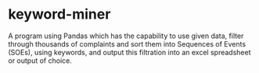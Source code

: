 # keyword-miner
A program using Pandas which has the capability to use given data, filter through thousands of complaints and sort them into Sequences of Events (SOEs), using keywords, and output this filtration into an excel spreadsheet or output of choice.
